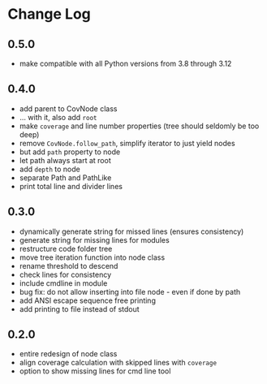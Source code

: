 # Change Log

## 0.5.0

* make compatible with all Python versions from 3.8 through 3.12


## 0.4.0

* add parent to CovNode class
* ... with it, also add `root`
* make `coverage` and line number properties (tree should seldomly be too deep)
* remove `CovNode.follow_path`, simplify iterator to just yield nodes
* but add `path` property to node
* let path always start at root
* add `depth` to node
* separate Path and PathLike
* print total line and divider lines

## 0.3.0

* dynamically generate string for missed lines (ensures consistency)
* generate string for missing lines for modules
* restructure code folder tree
* move tree iteration function into node class
* rename threshold to descend
* check lines for consistency
* include cmdline in module
* bug fix: do not allow inserting into file node - even if done by path
* add ANSI escape sequence free printing
* add printing to file instead of stdout


## 0.2.0

* entire redesign of node class
* align coverage calculation with skipped lines with `coverage`
* option to show missing lines for cmd line tool
